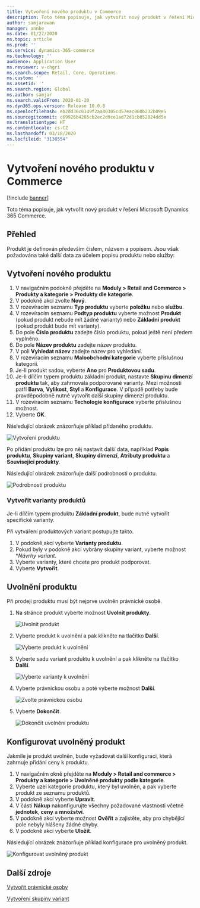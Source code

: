 ```yaml
---
title: Vytvoření nového produktu v Commerce
description: Toto téma popisuje, jak vytvořit nový produkt v řešení Microsoft Dynamics 365 Commerce.
author: samjarawan
manager: annbe
ms.date: 01/27/2020
ms.topic: article
ms.prod: ''
ms.service: dynamics-365-commerce
ms.technology: ''
audience: Application User
ms.reviewer: v-chgri
ms.search.scope: Retail, Core, Operations
ms.custom: ''
ms.assetid: ''
ms.search.region: Global
ms.author: samjar
ms.search.validFrom: 2020-01-20
ms.dyn365.ops.version: Release 10.0.8
ms.openlocfilehash: eb2dd36c6149f2aa40305cd57eac060b232b09e5
ms.sourcegitcommit: c69926b4285cb2ec2d9ce1ad72d1cb852024dd5e
ms.translationtype: HT
ms.contentlocale: cs-CZ
ms.lasthandoff: 03/18/2020
ms.locfileid: "3138554"
---
```

# <a name="create-a-new-product-in-commerce"></a>Vytvoření nového produktu v Commerce


[!include [banner](includes/banner.md)]

Toto téma popisuje, jak vytvořit nový produkt v řešení Microsoft Dynamics 365 Commerce.

## <a name="overview"></a>Přehled

Produkt je definován především číslem, názvem a popisem. Jsou však požadována také další data za účelem popisu produktu nebo služby:

## <a name="create-a-new-product"></a>Vytvoření nového produktu

1. V navigačním podokně přejděte na **Moduly \> Retail and Commerce \> Produkty a kategorie \> Produkty dle kategorie**.
1. V podokně akcí zvolte **Nový**.
1. V rozevíracím seznamu **Typ produktu** vyberte **položku** nebo **službu**.
1. V rozevíracím seznamu **Podtyp produktu** vyberte možnost **Produkt** (pokud produkt nebude mít žádné varianty) nebo **Základní produkt** (pokud produkt bude mít varianty).
1. Do pole **Číslo produktu** zadejte číslo produktu, pokud ještě není předem vyplněno.
1. Do pole **Název produktu** zadejte název produktu.
1. V poli **Vyhledat název** zadejte název pro vyhledání.
1. V rozevíracím seznamu **Maloobchodní kategorie** vyberte příslušnou kategorii.
1. Je-li produkt sadou, vyberte **Ano** pro **Produktovou sadu**.
1. Je-li dílčím typem produktu základní produkt, nastavte **Skupinu dimenzí produktu** tak, aby zahrnovala podporované varianty. Mezi možnosti patří **Barva**, **Vylikost**, **Styl** a **Konfigurace**. V případě potřeby bude pravděpodobně nutné vytvořit další skupiny dimenzí produktu.
1. V rozevíracím seznamu **Techologie konfigurace** vyberte příslušnou možnost.
1. Vyberte **OK**.

Následující obrázek znázorňuje příklad přidaného produktu.

![Vytvoření produktu](media/create-new-product.png)

Po přidání produktu lze pro něj nastavit další data, například **Popis produktu**, **Skupiny variant**, **Skupiny dimenzí**, **Atributy produktu** a **Související produkty**.

Následující obrázek znázorňuje další podrobnosti o produktu.

![Podrobnosti produktu](media/create-new-product-2.png)

### <a name="create-product-variants"></a>Vytvořit varianty produktů

Je-li dílčím typem produktu **Základní produkt**, bude nutné vytvořit specifické varianty. 

Při vytváření produktových variant postupujte takto.

1. V podokně akcí vyberte **Varianty produktu**.
1. Pokud byly v podokně akcí vybrány skupiny variant, vyberte možnost **Návrhy variant*.
1. Vyberte varianty, které chcete pro produkt podporovat.
1. Vyberte **Vytvořit**.

## <a name="release-a-product"></a>Uvolnění produktu

Při prodeji produktu musí být nejprve uvolněn právnické osobě.

1. Na stránce produkt vyberte možnost **Uvolnit produkty**.

    ![Uvolnit produkt](media/create-new-product-3.png)

1. Vyberte produkt k uvolnění a pak klikněte na tlačítko **Další**.

    ![Vyberte produkt k uvolnění](media/create-new-product-4.png)

1. Vyberte sadu variant produktu k uvolnění a pak klikněte na tlačítko **Další**.

    ![Vyberte varianty k uvolnění](media/create-new-product-5.png)

1. Vyberte právnickou osobu a poté vyberte možnost **Další**.

    ![Zvolte právnickou osobu](media/create-new-product-6.png)

1. Vyberte **Dokončit**.

    ![Dokončit uvolnění produktu](media/create-new-product-7.png)

## <a name="configure-a-released-product"></a>Konfigurovat uvolněný produkt

Jakmile je produkt uvolněn, bude vyžadovat další konfiguraci, která zahrnuje přidání ceny k produktu.

1. V navigačním okně přejděte na **Moduly \> Retail and commerce \> Produkty a kategorie \> Uvolněné produkty podle kategorie**.
1. Vyberte uzel kategorie produktu, který byl uvolněn, a pak vyberte produkt ze seznamu produktů.
1. V podokně akcí vyberte **Upravit**.
1. V části **Nákup** nakonfigurujte všechny požadované vlastnosti včetně **jednotek**, **ceny** a **množství**.
1. V podokně akcí vyberte možnost **Ověřit** a zajistěte, aby pro chybějící pole nebyly hlášeny žádné chyby.
1. V podokně akcí vyberte **Uložit**.

Následující obrázek znázorňuje příklad konfigurace pro uvolněný produkt.

![Konfigurovat uvolněný produkt](media/create-new-product-8.png)

## <a name="additional-resources"></a>Další zdroje

[Vytvořit právnické osoby](channels-legal-entities.md)

[Vytvoření skupiny variant](create-variant-group.md) 
